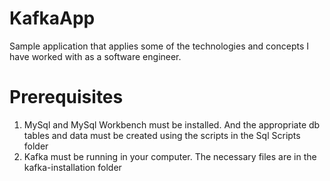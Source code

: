 # KafkaApp
Sample application that applies some of the technologies and concepts I have worked with as a software engineer.

# Prerequisites
1. MySql and MySql Workbench must be installed. And the appropriate db tables and data must be created using the scripts in the Sql Scripts folder
2. Kafka must be running in your computer. The necessary files are in the kafka-installation folder
